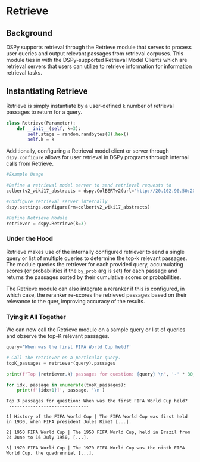 # Retrieve

## Background
DSPy supports retrieval through the Retrieve module that serves to process user queries and output relevant passages from retrieval corpuses. This module ties in with the DSPy-supported Retrieval Model Clients which are retrieval servers that users can utilize to retrieve information for information retrieval tasks.

## Instantiating Retrieve

Retrieve is simply instantiate by a user-defined `k` number of retrieval passages to return for a query.

```python
class Retrieve(Parameter):
    def __init__(self, k=3):
        self.stage = random.randbytes(8).hex()
        self.k = k
```

Additionally, configuring a Retrieval model client or server through `dspy.configure` allows for user retrieval in DSPy programs through internal calls from Retrieve. 

```python
#Example Usage

#Define a retrieval model server to send retrieval requests to
colbertv2_wiki17_abstracts = dspy.ColBERTv2(url='http://20.102.90.50:2017/wiki17_abstracts')

#Configure retrieval server internally
dspy.settings.configure(rm=colbertv2_wiki17_abstracts)

#Define Retrieve Module
retriever = dspy.Retrieve(k=3)
```

### Under the Hood

Retrieve makes use of the internally configured retriever to send a single query or list of multiple queries to determine the top-k relevant passages. The module queries the retriever for each provided query, accumulating scores (or probabilities if the `by_prob` arg is set) for each passage and returns the passages sorted by their cumulative scores or probabilities. 

The Retrieve module can also integrate a reranker if this is configured, in which case, the reranker re-scores the retrieved passages based on their relevance to the quer, improving accuracy of the results. 

### Tying it All Together

We can now call the Retrieve module on a sample query or list of queries and observe the top-K relevant passages.

```python
query='When was the first FIFA World Cup held?'

# Call the retriever on a particular query.
topK_passages = retriever(query).passages

print(f"Top {retriever.k} passages for question: {query} \n", '-' * 30, '\n')

for idx, passage in enumerate(topK_passages):
    print(f'{idx+1}]', passage, '\n')
```

```
Top 3 passages for question: When was the first FIFA World Cup held? 
 ------------------------------ 

1] History of the FIFA World Cup | The FIFA World Cup was first held in 1930, when FIFA president Jules Rimet [...]. 

2] 1950 FIFA World Cup | The 1950 FIFA World Cup, held in Brazil from 24 June to 16 July 1950, [...]. 

3] 1970 FIFA World Cup | The 1970 FIFA World Cup was the ninth FIFA World Cup, the quadrennial [...].
```